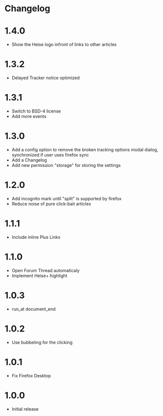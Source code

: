 # Changelog

# 1.4.0

- Show the Heise logo infront of links to other articles

# 1.3.2

- Delayed Tracker notice optimized

# 1.3.1

- Switch to BSD-4 license
- Add more events

# 1.3.0

- Add a config option to remove the broken tracking options modal dialog, synchronized if user uses firefox sync
- Add a Changelog
- Add new permission "storage" for storing the settings

# 1.2.0

- Add incognito mark until "split" is supported by firefox
- Reduce noise of pure click-bait articles

# 1.1.1

- Include inline Plus Links

# 1.1.0

- Open Forum Thread automaticaly
- Implement Heise+ highlight

# 1.0.3

- run_at document_end

# 1.0.2

- Use bubbeling for the clicking

# 1.0.1

- Fix Firefox Desktop

# 1.0.0

- Initial release
